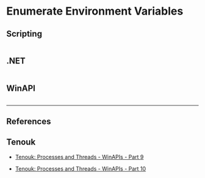 # Enumerate Environment Variables

## Scripting

```

```

## .NET

```

```

## WinAPI

```

```

---
## References

## Tenouk

- [Tenouk: Processes and Threads - WinAPIs - Part 9](https://www.tenouk.com/ModuleU3.html)

- [Tenouk: Processes and Threads - WinAPIs - Part 10](https://www.tenouk.com/ModuleU4.html)